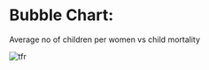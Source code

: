 # Bubble Chart: 
Average no of children per women vs child mortality

![tfr](https://github.com/Anup-droid/bubble_tfr/assets/61412144/4d073fa9-3d1f-4f58-a3a9-5dfdc3d9079d)


